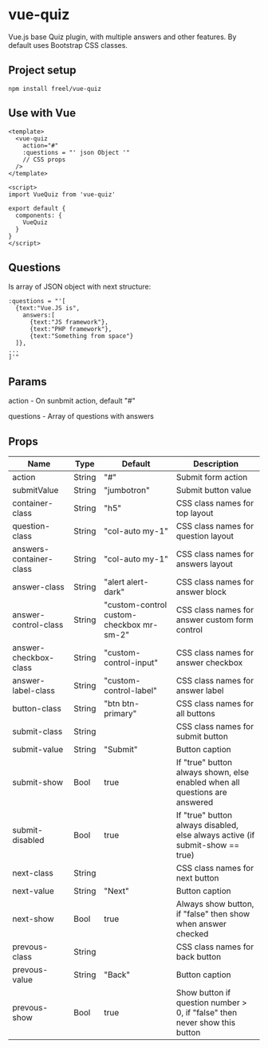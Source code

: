 # vue-quiz

Vue.js base Quiz plugin, with multiple answers and other features.
By default uses Bootstrap CSS classes.

## Project setup
```
npm install freel/vue-quiz
```

## Use with Vue
```
<template>
  <vue-quiz
    action="#"
    :questions = "' json Object '"
    // CSS props
  />
</template>

<script>
import VueQuiz from 'vue-quiz'

export default {
  components: {
    VueQuiz
  }
}
</script>
```

## Questions
Is array of JSON object with next structure:
```
:questions = "'[
  {text:"Vue.JS is",
    answers:[
      {text:"JS framework"},
      {text:"PHP framework"},
      {text:"Something from space"}
  ]},
...
]'"
```

## Params
action - On sunbmit action, default "#"

questions - Array of questions with answers


## Props
|Name            | Type | Default | Description
| --- | --- | --- | --- |
|action                   | String | "#"                                      | Submit form action
|submitValue              | String | "jumbotron"                              | Submit button value
|container-class          | String | "h5"                                     | CSS class names for top layout
|question-class           | String | "col-auto my-1"                          | CSS class names for question layout
|answers-container-class  | String | "col-auto my-1"                          | CSS class names for answers layout
|answer-class             | String | "alert alert-dark"                       | CSS class names for answer block
|answer-control-class     | String | "custom-control custom-checkbox mr-sm-2" | CSS class names for answer custom form control
|answer-checkbox-class    | String | "custom-control-input"                   | CSS class names for answer checkbox
|answer-label-class       | String | "custom-control-label"                   | CSS class names for answer label
|button-class             | String | "btn btn-primary"                        | CSS class names for all buttons
|submit-class             | String |                                          | CSS class names for submit button
|submit-value             | String | "Submit"                                 | Button caption
|submit-show              | Bool   | true                                     | If "true" button always shown, else enabled when all questions are answered
|submit-disabled          | Bool   | true                                     | If "true" button always disabled, else always active (if submit-show == true)
|next-class               | String |                                          | CSS class names for next button
|next-value               | String | "Next"                                   | Button caption
|next-show                | Bool   | true                                     | Always show button, if "false" then show when answer checked
|prevous-class            | String |                                          | CSS class names for back button
|prevous-value            | String | "Back"                                   | Button caption
|prevous-show             | Bool   | true                                     | Show button if question number > 0, if "false" then never show this button
